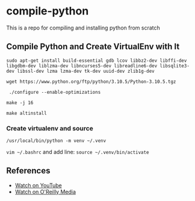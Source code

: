 # compile-python
This is a repo for compiling and installing python from scratch

## Compile Python and Create VirtualEnv with It

`sudo apt-get install build-essential gdb lcov libbz2-dev libffi-dev libgdbm-dev liblzma-dev libncurses5-dev libreadline6-dev libsqlite3-dev libssl-dev lzma lzma-dev tk-dev uuid-dev zlib1g-dev`

`wget https://www.python.org/ftp/python/3.10.5/Python-3.10.5.tgz`

` ./configure --enable-optimizations`

`make -j 16`

`make altinstall `

### Create virtualenv and source

`/usr/local/bin/python -m venv ~/.venv`

`vim ~/.bashrc` and add line:  `source ~/.venv/bin/activate`

## References

* [Watch on YouTube](https://www.youtube.com/watch?v=gzh329Yzv8E)
* [Watch on O'Reilly Media](https://lnkd.in/eJQhY-t8)
